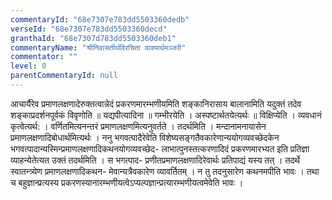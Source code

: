 ```yaml
---
commentaryId: "68e7307e783dd5503360dedb"
verseId: "68e7307e783dd5503360decd"
granthaId: "68e7307d783dd5503360deb1"
commentaryName: "श्रीनिवासतीर्थविरचिता वाक्यार्थमञ्जरी"
commentator: ""
level: 0
parentCommentaryId: null
---
```


आचार्यैरेव प्रमाणलक्षणादेरुक्तत्वान्नेदं प्रकरणमारम्भणीयमिति शङ्कानिरासाय बालानामिति यदुक्तं तदेव शङ्काप्रदर्शनपूर्वकं विवृणोति ॥ यद्यपीत्यादिना ॥ गम्भीरयेति । अस्पष्टार्थतयेत्यर्थः ॥ विक्षिप्येति । व्यवधानं कृत्वेत्यर्थ: । वर्णितमित्यनन्तरं प्रमाणलक्षणमित्यनुवर्तते । तदर्थमिति । मन्दानामनायासेन प्रमाणलक्षणादिबोधार्थमित्यर्थः । ननु भगवत्पादैरेवेति विशेष्यसङ्गतैवकारेणान्ययोगव्यवच्छेदकेन भगवत्पादान्यस्मिन्प्रमाणलक्षणादिकथनयोगव्यवच्छेद- लाभात्पुनस्तत्करणादिदं प्रकरणमारभ्यत इति प्रतिज्ञा व्याहन्येतेत्यत उक्तं तदर्थमिति । स भगत्पाद- प्रणीतप्रमाणलक्षणादिरेवार्थः प्रतिपाद्यं यस्य तत् । तदर्थे स्वातन्त्र्येण प्रमाणलक्षणादिकथन- मेवान्यत्रैवकारेण व्यावर्तितम् । न तु तदनुसारेण कथनमपीति भावः । तथा च बहुज्ञान्प्रत्यस्य प्रकरणस्यानारम्भणीयत्वेऽप्यल्पज्ञान्प्रत्यारम्भणीयत्वमेवेति भावः ।
